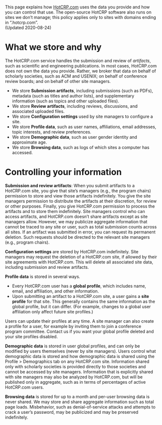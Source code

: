 This page explains how <u>[HotCRP.com](https://hotcrp.com/)</u> uses the data you provide and how you can control that use. The open-source HotCRP software also runs on sites we don’t manage; this policy applies only to sites with domains ending in “.hotcrp.com”.  
(Updated 2020-08-24)  

# What we store and why

The HotCRP.com service handles the submission and review of *artifacts*, such as scientific and engineering publications. In most cases, HotCRP.com does not own the data you provide. Rather, we broker that data on behalf of scholarly societies, such as ACM and USENIX; on behalf of conference review boards; and on behalf of other site managers.
- We store **Submission artifacts**, including submissions (such as PDFs), metadata (such as titles and author lists), and supplementary information (such as topics and other uploaded files).
- We store **Review artifacts**, including reviews, discussions, and associated uploaded files.
- We store **Configuration settings** used by site managers to configure a site.
- We store **Profile data**, such as user names, affiliations, email addresses, topic interests, and review preferences.
- We store **Demographic data**, such as user gender identity and approximate age.
- We store **Browsing data**, such as logs of which sites a computer has accessed.

# Controlling your information

**Submission and review artifacts**: When you submit artifacts to a HotCRP.com site, you give that site’s managers (e.g., the program chairs) permission to store and view those artifacts indefinitely. You give the site managers permission to distribute the artifacts at their discretion, for review or other purposes. Finally, you give HotCRP.com permission to process the artifacts and to store them indefinitely. Site managers control who can access artifacts, and HotCRP.com doesn’t share artifacts except as site managers allow. However, we may publicize aggregate information that cannot be traced to any site or user, such as total submission counts across all sites. If an artifact was submitted in error, you can request its permanent deletion. Such requests should be directed to the relevant site managers (e.g., program chairs). 

**Configuration settings** are stored by HotCRP.com indefinitely. Site managers may request the deletion of a HotCRP.com site, if allowed by their site agreements with HotCRP.com. This will delete all associated site data, including submission and review artifacts.

**Profile data** is stored in several ways.
- Every HotCRP.com user has a **global profile**, which includes name, email, and affiliation, and other information.
- Upon submitting an artifact to a HotCRP.com site, a user gains a **site profile** for that site. This generally contains the same information as the global profile, but it can differ. (For example, changes to a global user affiliation only affect future site profiles.) 

Users can update their profiles at any time. A site manager can also create a profile for a user, for example by inviting them to join a conference program committee. Contact us if you want your global profile deleted and your site profiles disabled.  

**Demographic data** is stored in user global profiles, and can only be modified by users themselves (never by site managers). Users control what demographic data is stored and how demographic data is shared using the Profile \> Demographics tab on any HotCRP.com site. Information shared only with scholarly societies is provided directly to those societies and cannot be accessed by site managers. Information that is explicitly shared with site managers may also be analyzed by HotCRP.com, but will be published only in aggregate, such as in terms of percentages of active HotCRP.com users.  

**Browsing data** is stored for up to a month and per-user browsing data is never shared. We may store and share aggregate information such as total page loads. Misbehavior, such as denial-of-service attacks and attempts to crack a user’s password, may be publicized and may be preserved indefinitely.
